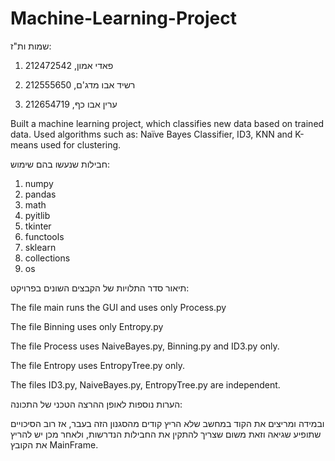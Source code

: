 # Machine-Learning-Project
שמות ות"ז:

1) פאדי אמון, 212472542

2) רשיד אבו מדג'ם, 212555650

3) ערין אבו כף, 212654719

Built a machine learning project, which classifies new data based on trained data. 
Used algorithms such as: Naïve Bayes Classifier, ID3, KNN and K-means used for clustering.


חבילות שנעשו בהם שימוש:

1) numpy
2) pandas
3) math
4) pyitlib
5) tkinter
6) functools
7) sklearn
8) collections
9) os

תיאור סדר התלויות של הקבצים השונים בפרויקט:

The file main runs the GUI and uses only Process.py

The file Binning uses only Entropy.py

The file Process uses NaiveBayes.py, Binning.py and ID3.py only.

The file Entropy uses EntropyTree.py only.

The files ID3.py, NaiveBayes.py, EntropyTree.py are independent.

הערות נוספות לאופן ההרצה הטכני של התכונה:

ובמידה ומריצים את הקוד במחשב שלא הריץ קודים מהסגנון הזה בעבר,
אז רוב הסיכויים שתופיע שגיאה וזאת משום שצריך להתקין את החבילות הנדרשות, ולאחר מכן יש להריץ את הקובץ MainFrame.

